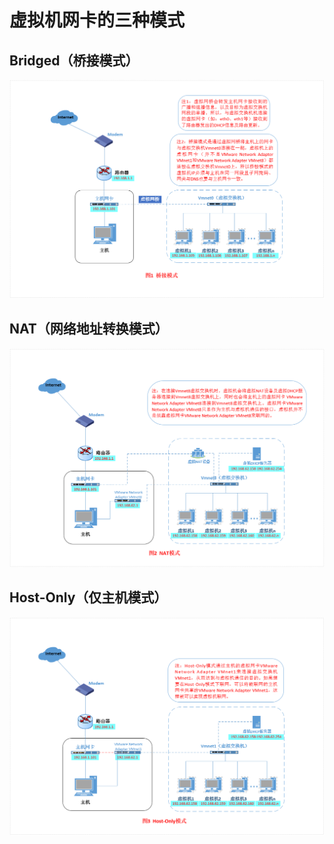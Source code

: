 # 虚拟机网卡的三种模式

## Bridged（桥接模式）

![桥接](./桥接.png)

## NAT（网络地址转换模式）

![NAT](./NAT.png)

## Host-Only（仅主机模式）

![Host-Only](./Host-Only.png)
